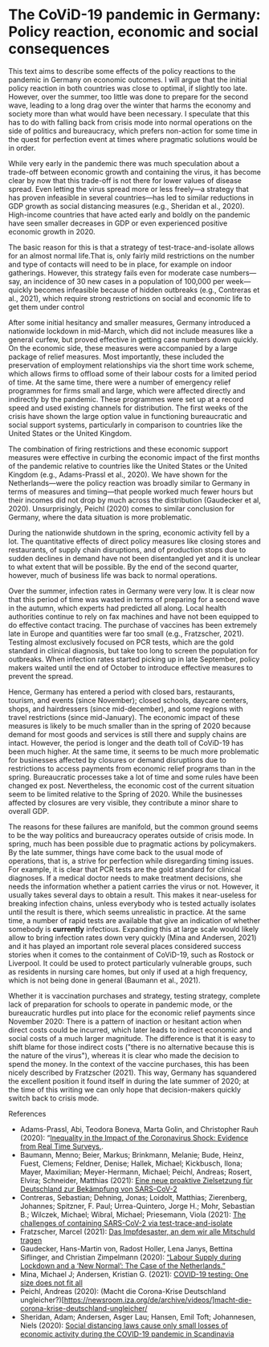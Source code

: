 # The CoViD-19 pandemic in Germany: Policy reaction, economic and social consequences

This text aims to describe some effects of the policy reactions to the pandemic in Germany on economic outcomes. I will argue that the initial policy reaction in both countries was close to optimal, if slightly too late. However, over the summer, too little was done to prepare for the second wave, leading to a long drag over the winter that harms the economy and society more than what would have been necessary. I speculate that this has to do with falling back from crisis mode into normal operations on the side of politics and bureaucracy, which prefers non-action for some time in the quest for perfection event at times where pragmatic solutions would be in order.

While very early in the pandemic there was much speculation about a trade-off between economic growth and containing the virus, it has become clear by now that this trade-off is not there for lower values of disease spread. Even letting the virus spread more or less freely—a strategy that has proven infeasible in several countries—has led to similar reductions in GDP growth as social distancing measures (e.g., Sheridan et al., 2020). High-income countries that have acted early and boldly on the pandemic have seen smaller decreases in GDP or even experienced positive economic growth in 2020.

The basic reason for this is that a strategy of test-trace-and-isolate allows for an almost normal life.That is, only fairly mild restrictions on the number and type of contacts will need to be in place, for example on indoor gatherings. However, this strategy fails even for moderate case numbers—say, an incidence of 30 new cases in a population of 100,000 per week—quickly becomes infeasible because of hidden outbreaks (e.g., Contreras et al., 2021), which require strong restrictions on social and economic life to get them under control 

After some initial hesitancy and smaller measures, Germany introduced a nationwide lockdown in mid-March, which did not include measures like a general curfew, but proved effective in getting case numbers down quickly. On the economic side, these measures were accompanied by a large package of relief measures. Most importantly, these included the preservation of employment relationships via the short time work scheme, which allows firms to offload some of their labour costs for a limited period of time. At the same time, there were a number of emergency relief programmes for firms small and large, which were affected directly and indirectly by the pandemic. These programmes were set up at a record speed and used existing channels for distribution. The first weeks of the crisis have shown the large option value in functioning bureaucratic and social support systems, particularly in comparison to countries like the United States or the United Kingdom.

The combination of firing restrictions and these economic support measures were effective in curbing the economic impact of the first months of the pandemic relative to countries like the United States or the United Kingdom (e.g., Adams-Prassl et al., 2020). We have shown for the Netherlands—were the policy reaction was broadly similar to Germany in terms of measures and timing—that people worked much fewer hours but their incomes did not drop by much across the distribution (Gaudecker et al, 2020). Unsurprisingly, Peichl (2020) comes to similar conclusion for Germany, where the data situation is more problematic.

During the nationwide shutdown in the spring, economic activity fell by a lot. The quantitative effects of direct policy measures like closing stores and restaurants, of supply chain disruptions, and of production stops due to sudden declines in demand have not been disentangled yet and it is unclear to what extent that will be possible. By the end of the second quarter, however, much of business life was back to normal operations.

Over the summer, infection rates in Germany were very low. It is clear now that this period of time was wasted in terms of preparing for a second wave in the autumn, which experts had predicted all along. Local health authorities continue to rely on fax machines and have not been equipped to do effective contact tracing. The purchase of vaccines has been extremely late in Europe and quantities were far too small (e.g., Fratzscher, 2021). Testing almost exclusively focused on PCR tests, which are the gold standard in clinical diagnosis, but take too long to screen the population for outbreaks. When infection rates started picking up in late September, policy makers waited until the end of October to introduce effective measures to prevent the spread.

Hence, Germany has entered a period with closed bars, restaurants, tourism, and events (since November); closed schools, daycare centers, shops, and hairdressers (since mid-december), and some regions with travel restrictions (since mid-January). The economic impact of these measures is likely to be much smaller than in the spring of 2020 because demand for most goods and services is still there and supply chains are intact. However, the period is longer and the death toll of CoViD-19 has been much higher. At the same time, it seems to be much more problematic for businesses affected by closures or demand disruptions due to restrictions to access payments from economic relief programs than in the spring. Bureaucratic processes take a lot of time and some rules have been changed ex post. Nevertheless, the economic cost of the current situation seem to be limited relative to the Spring of 2020. While the businesses affected by closures are very visible, they contribute a minor share to overall GDP.

The reasons for these failures are manifold, but the common ground seems to be the way politics and bureaucracy operates outside of crisis mode. In spring, much has been possible due to pragmatic actions by policymakers. By the late summer, things have come back to the usual mode of operations, that is, a strive for perfection while disregarding timing issues. For example, it is clear that PCR tests are the gold standard for clinical diagnoses. If a medical doctor needs to make treatment decisions, she needs the information whether a patient carries the virus or not. However, it usually takes several days to obtain a result. This makes it near-useless for breaking infection chains, unless everybody who is tested actually isolates until the result is there, which seems unrealistic in practice. At the same time, a number of rapid tests are available that give an indication of whether somebody is **currently** infectious. Expanding this at large scale would likely allow to bring infection rates down very quickly (Mina and Andersen, 2021) and it has played an important role several places considered success stories when it comes to the containment of CoViD-19, such as Rostock or Liverpool. It could be used to protect particularly vulnerable groups, such as residents in nursing care homes, but only if used at a high frequency, which is not being done in general (Baumann et al., 2021).

Whether it is vaccination purchases and strategy, testing strategy, complete lack of preparation for schools to operate in pandemic mode, or the bureaucratic hurdles put into place for the economic relief payments since November 2020: There is a pattern of inaction or hesitant action when direct costs could be incurred, which later leads to indirect economic and social costs of a much larger magnitude. The difference is that it is easy to shift blame for those indirect costs ("there is no alternative because this is the nature of the virus"), whereas it is clear who made the decision to spend the money. In the context of the vaccine purchases, this has been nicely described by Fratzscher (2021). This way, Germany has squandered the excellent position it found itself in during the late summer of 2020; at the time of this writing we can only hope that decision-makers quickly switch back to crisis mode.


References

- Adams-Prassl, Abi, Teodora Boneva, Marta Golin, and Christopher Rauh (2020): “[Inequality in the Impact of the Coronavirus Shock: Evidence from Real Time Surveys.](https://doi.org/10.1016/j.jpubeco.2020.104245.). 
- Baumann, Menno; Beier, Markus; Brinkmann, Melanie; Bude, Heinz, Fuest, Clemens; Feldner, Denise; Hallek, Michael; Kickbusch, Ilona; Mayer, Maximilian; Meyer-Hermann, Michael; Peichl,  Andreas;  Rosert,  Elvira; Schneider, Matthias (2021): [Eine neue proaktive Zielsetzung für Deutschland zur Bekämpfung von SARS-CoV-2](https://www.zeit.de/wissen/gesundheit/2021-01/no-covid-strategie.pdf)
- Contreras, Sebastian; Dehning, Jonas; Loidolt, Matthias; Zierenberg, Johannes; Spitzner, F. Paul; Urrea-Quintero, Jorge H.; Mohr, Sebastian B.; Wilczek, Michael; Wibral, Michael; Priesemann, Viola (2021): [The challenges of containing SARS-CoV-2 via test-trace-and-isolate](https://doi.org/10.1038/s41467-020-20699-8)
- Fratzscher, Marcel (2021): [Das Impfdesaster, an dem wir alle Mitschuld tragen](https://www.spiegel.de/wirtschaft/soziales/corona-impfung-warum-wir-am-eu-desaster-alle-mitschuld-am-tragen-gastbeitrag-a-0805588d-a23e-4b64-bdf4-a871d7c2b99a)
- Gaudecker, Hans-Martin von, Radost Holler, Lena Janys, Bettina Siflinger, and Christian Zimpelmann (2020): [“Labour Supply during Lockdown and a ‘New Normal’: The Case of the Netherlands.”](https://www.iza.org/publications/dp/13623/labour-supply-during-lockdown-and-a-new-normal-the-case-of-the-netherlands)
- Mina, Michael J; Andersen, Kristian G. (2021): [COVID-19 testing: One size does not fit all](https://science.sciencemag.org/content/371/6525/126/)
- Peichl, Andreas (2020): (Macht die Corona-Krise Deutschland ungleicher?)[https://newsroom.iza.org/de/archive/videos/]macht-die-corona-krise-deutschland-ungleicher/
- Sheridan, Adam; Andersen,  Asger Lau; Hansen, Emil Toft; Johannesen, Niels (2020): [Social distancing laws cause only small losses of economic activity during the COVID-19 pandemic in Scandinavia](https://doi.org/10.1073/pnas.2010068117)
